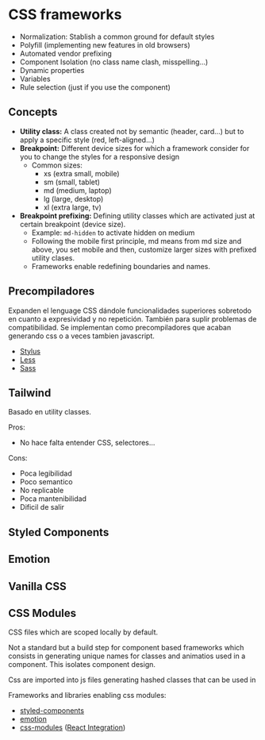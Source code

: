 # CSS frameworks

- Normalization: Stablish a common ground for default styles
- Polyfill (implementing new features in old browsers)
- Automated vendor prefixing
- Component Isolation (no class name clash, misspelling...)
- Dynamic properties
- Variables
- Rule selection (just if you use the component)

## Concepts

- **Utility class:** A class created not by semantic (header, card...) but to apply a specific style (red, left-aligned...)
- **Breakpoint:** Different device sizes for which a framework consider for you to change the styles for a responsive design
    - Common sizes:
        - xs (extra small, mobile)
        - sm (small, tablet)
        - md (medium, laptop)
        - lg (large, desktop)
        - xl (extra large, tv)
- **Breakpoint prefixing:** Defining utility classes which are activated just at certain breakpoint (device size).
    - Example: `md-hidden` to activate hidden on medium 
    - Following the mobile first principle, md means from md size and above, you set mobile and then, customize larger sizes with prefixed utility clases.
    - Frameworks enable redefining boundaries and names.


## Precompiladores

Expanden el lenguage CSS dándole funcionalidades superiores
sobretodo en cuanto a expresividad y no repetición.
También para suplir problemas de compatibilidad.
Se implementan como precompiladores que
acaban generando css o a veces tambien javascript.

- [Stylus](https://stylus-lang.com)
- [Less](https://lesscss.org)
- [Sass](https://sass-lang.com)

## Tailwind

Basado en utility classes.

Pros:

- No hace falta entender CSS, selectores...

Cons:

- Poca legibilidad
- Poco semantico
- No replicable
- Poca mantenibilidad
- Dificil de salir

## Styled Components

## Emotion

## Vanilla CSS


## CSS Modules

CSS files which are scoped locally by default.

Not a standard but a build step for component based frameworks
which consists in generating unique names for classes and animatios used in a component.
This isolates component design.

Css are imported into js files generating hashed classes that can be used in 

Frameworks and libraries enabling css modules:

- [styled-components](https://styled-components.com/)
- [emotion](https://emotion.sh)
- [css-modules](https://github.com/css-modules/css-modules) ([React Integration](https://create-react-app.dev/docs/adding-a-css-modules-stylesheet/))



